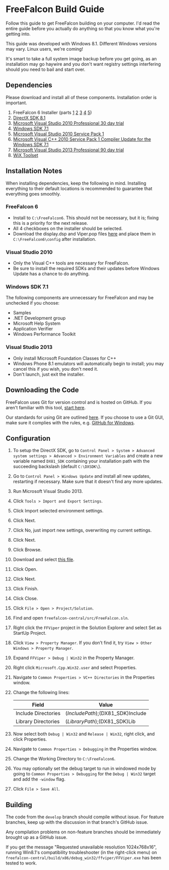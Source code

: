 # FreeFalcon Build Guide

Follow this guide to get FreeFalcon building on your computer. I'd read the
entire guide before you actually do anything so that you know what you're
getting into.

This guide was developed with Windows 8.1. Different Windows versions may
vary. Linux users, we're coming!

It's smart to take a full system image backup before you get going, as an
installation may go haywire and you don't want registry settings interfering
should you need to bail and start over.

## Dependencies

Please download and install all of these components. Installation order is
important.

1. FreeFalcon 6 Installer (parts
   [1](http://www.mediafire.com/download/fht1chqt4is56y3/FF6Installer.part1.rar)
   [2](http://www.mediafire.com/download/weu8ioyh2dk47wq/FF6Installer.part2.rar)
   [3](http://www.mediafire.com/download/x84imkuaxpkaa1b/FF6Installer.part3.rar)
   [4](http://www.mediafire.com/download/s1o3k3dnayeisha/FF6Installer.part4.rar)
   [5](http://www.mediafire.com/download/v243nbhhksynfiz/FF6Installer.part5.rar))
2. [DirectX SDK 8.1](http://www.darwinbots.com/numsgil/dx81sdk_full.exe)
3. [Microsoft Visual Studio 2010 Professional 30 day trial](http://download.microsoft.com/download/D/B/C/DBC11267-9597-46FF-8377-E194A73970D6/vs_proweb.exe)
4. [Windows SDK 7.1](http://www.microsoft.com/en-us/download/confirmation.aspx?id=8279)
5. [Microsoft Visual Studio 2010 Service Pack 1](http://www.microsoft.com/en-us/download/confirmation.aspx?id=23691)
6. [Microsoft Visual C++ 2010 Service Pack 1 Compiler Update for the Windows SDK 7.1](http://www.microsoft.com/en-us/download/confirmation.aspx?id=4422)
7. [Microsoft Visual Studio 2013 Professional 90 day trial](http://go.microsoft.com/?linkid=9832345&clcid=0x409)
8. [WiX Toolset](https://wix.codeplex.com/releases/view/115492)

## Installation Notes

When installing dependencies, keep the following in mind. Installing everything
to their default locations is recommended to guarantee that everything goes
smoothly.

### FreeFalcon 6

 * Install to `C:\FreeFalcon6`. This should not be necessary, but it is; fixing
   this is a priority for the next release.
 * All 4 checkboxes on the installer should be selected.
 * Download the display.dsp and Viper.pop files [here](http://ge.tt/2oS3Hgz1?c)
   and place them in `C:\FreeFalcon6\config` after installation.

### Visual Studio 2010

 * Only the Visual C++ tools are necessary for FreeFalcon.
 * Be sure to install the required SDKs and their updates before Windows Update
   has a chance to do anything.

### Windows SDK 7.1

The following components are unnecessary for FreeFalcon and may be unchecked if
you choose:

 * Samples
 * .NET Development group
 * Microsoft Help System
 * Application Verifier
 * Windows Performance Toolkit

### Visual Studio 2013

 * Only install Microsoft Foundation Classes for C++
 * Windows Phone 8.1 emulators will automatically begin to install; you may
   cancel this if you wish, you don't need it.
 * Don't launch, just exit the installer.

## Downloading the Code

FreeFalcon uses Git for version control and is hosted on GitHub. If you aren't
familiar with this tool, [start here](http://git-scm.com/book/en/Getting-Started).

Our standards for using Git are outlined [here](/management/GitWorkflow.md). If
you choose to use a Git GUI, make sure it complies with the rules, e.g. [GitHub
for Windows](https://windows.github.com/).

## Configuration

1. To setup the DirectX SDK, go to `Control Panel > System > Advanced system
   settings > Advanced > Environment Variables` and create a new variable named
   `DX81_SDK` containing your installation path with the succeeding backslash
   (default `C:\DXSDK\`).
2. Go to `Control Panel > Windows Update` and install all new updates,
   restarting if necessary. Make sure that it doesn't find any more updates.
3. Run Microsoft Visual Studio 2013.
4. Click `Tools > Import and Export Settings`.
  1. Click Import selected environment settings.
  2. Click Next.
  3. Click No, just import new settings, overwriting my current settings.
  4. Click Next.
  5. Click Browse.
  6. Download and select [this file](http://ge.tt/4bGuYq02/v/0?c).
  7. Click Open.
  8. Click Next.
  9. Click Finish.
  10. Click Close.
5. Click `File > Open > Project/Solution`.
  1. Find and open `freefalcon-central/src/FreeFalcon.sln`.
  2. Right click the `FFViper` project in the Solution Explorer and select Set
     as StartUp Project.
6. Click `View > Property Manager`. If you don’t find it, try `View > Other
   Windows > Property Manager`.
7. Expand `FFViper > Debug | Win32` in the Property Manager.
8. Right click `Microsoft.Cpp.Win32.user` and select Properties.
  1. Navigate to `Common Properties > VC++ Directories` in the Properties
     window.
  2. Change the following lines:

     | Field               | Value                             |
     | ------------------- | --------------------------------- |
     | Include Directories | $(IncludePath);$(DX81_SDK)Include |
     | Library Directories | $(LibraryPath);$(DX81_SDK)Lib     |

9. Now select both `Debug | Win32` and `Release | Win32`, right click, and
   click Properties.
  1. Navigate to `Common Properties > Debugging` in the Properties window.
  2. Change the Working Directory to `C:\FreeFalcon6`.
10. You may optionally set the debug target to run in windowed mode by going to
    `Common Properties > Debugging` for the `Debug | Win32` target and add the
    `-window` flag.
11. Click `File > Save All`.

## Building

The code from the `develop` branch should compile without issue. For feature
branches, keep up with the discussion in that branch's GitHub issue.

Any compilation problems on non-feature branches should be immediately brought
up as a GitHub issue.

If you get the message "Requested unavailable resolution 1024x768x16", running
Win8.1's compatibility troubleshooter (in the right-click menu) on
`freefalcon-central/build/x86/debug_win32/ffviper/FFViper.exe` has been tested
to work.

